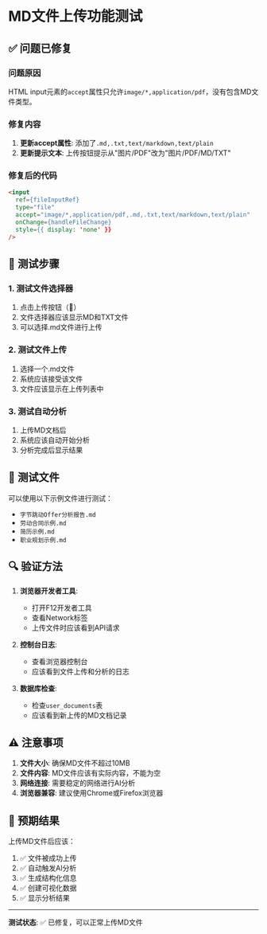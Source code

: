 # MD文件上传功能测试

## ✅ 问题已修复

### 问题原因
HTML input元素的`accept`属性只允许`image/*,application/pdf`，没有包含MD文件类型。

### 修复内容
1. **更新accept属性**: 添加了`.md,.txt,text/markdown,text/plain`
2. **更新提示文本**: 上传按钮提示从"图片/PDF"改为"图片/PDF/MD/TXT"

### 修复后的代码
```html
<input
  ref={fileInputRef}
  type="file"
  accept="image/*,application/pdf,.md,.txt,text/markdown,text/plain"
  onChange={handleFileChange}
  style={{ display: 'none' }}
/>
```

## 🧪 测试步骤

### 1. 测试文件选择器
1. 点击上传按钮（📎）
2. 文件选择器应该显示MD和TXT文件
3. 可以选择.md文件进行上传

### 2. 测试文件上传
1. 选择一个.md文件
2. 系统应该接受该文件
3. 文件应该显示在上传列表中

### 3. 测试自动分析
1. 上传MD文档后
2. 系统应该自动开始分析
3. 分析完成后显示结果

## 📁 测试文件

可以使用以下示例文件进行测试：
- `字节跳动Offer分析报告.md`
- `劳动合同示例.md`
- `简历示例.md`
- `职业规划示例.md`

## 🔍 验证方法

1. **浏览器开发者工具**:
   - 打开F12开发者工具
   - 查看Network标签
   - 上传文件时应该看到API请求

2. **控制台日志**:
   - 查看浏览器控制台
   - 应该看到文件上传和分析的日志

3. **数据库检查**:
   - 检查`user_documents`表
   - 应该看到新上传的MD文档记录

## ⚠️ 注意事项

1. **文件大小**: 确保MD文件不超过10MB
2. **文件内容**: MD文件应该有实际内容，不能为空
3. **网络连接**: 需要稳定的网络进行AI分析
4. **浏览器兼容**: 建议使用Chrome或Firefox浏览器

## 🚀 预期结果

上传MD文件后应该：
1. ✅ 文件被成功上传
2. ✅ 自动触发AI分析
3. ✅ 生成结构化信息
4. ✅ 创建可视化数据
5. ✅ 显示分析结果

---

**测试状态**: ✅ 已修复，可以正常上传MD文件
